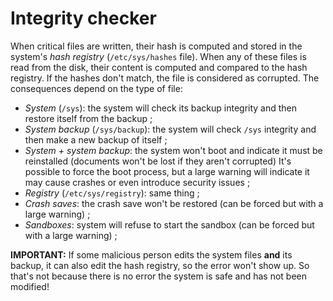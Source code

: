 # Integrity checker

When critical files are written, their hash is computed and stored in the system's _hash registry_ (`/etc/sys/hashes` file).
When any of these files is read from the disk, their content is computed and compared to the hash registry. If the hashes don't match, the file is considered as corrupted. The consequences depend on the type of file:

* *System* (`/sys`): the system will check its backup integrity and then restore itself from the backup ;
* *System backup* (`/sys/backup`): the system will check `/sys` integrity and then make a new backup of itself ;
* *System + system backup*: the system won't boot and indicate it must be reinstalled (documents won't be lost if they aren't corrupted)
  It's possible to force the boot process, but a large warning will indicate it may cause crashes or even introduce security issues ;
* *Registry* (`/etc/sys/registry`): same thing ;
* *Crash saves*: the crash save won't be restored (can be forced but with a large warning) ;
* *Sandboxes*: system will refuse to start the sandbox (can be forced but with a large warning) ;

**IMPORTANT:** If some malicious person edits the system files **and** its backup, it can also edit the hash registry, so the error won't show up. So that's not because there is no error the system is safe and has not been modified!
